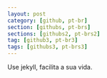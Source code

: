 ```yaml
---
layout: post
category: [github, pt-br]
section: [githubs, pt-brs]
sections: [githubs2, pt-brs2]
tag: [github3, pt-br3]
tags: [githubs3, pt-brs3]
---
```

Use jekyll, facilita a sua vida.

